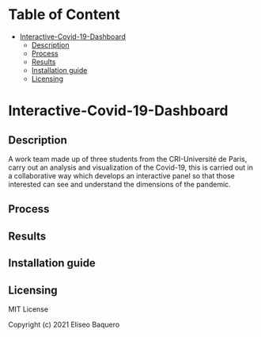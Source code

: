 Table of Content
================
* [Interactive-Covid-19-Dashboard](#Interactive-Covid-19-Dashboard)
  * [Description](#description)
  * [Process](#process)
  * [Results](#results)
  * [Installation guide](#installation-guide)
  * [Licensing](#licensing)

# Interactive-Covid-19-Dashboard
## Description
A work team made up of three students from the CRI-Université de Paris, carry out an analysis and visualization of the Covid-19, this is carried out in a collaborative way which develops an interactive panel so that those interested can see and understand the dimensions of the pandemic.
## Process


## Results


## Installation guide

## Licensing
MIT License

Copyright (c) 2021 Eliseo Baquero
